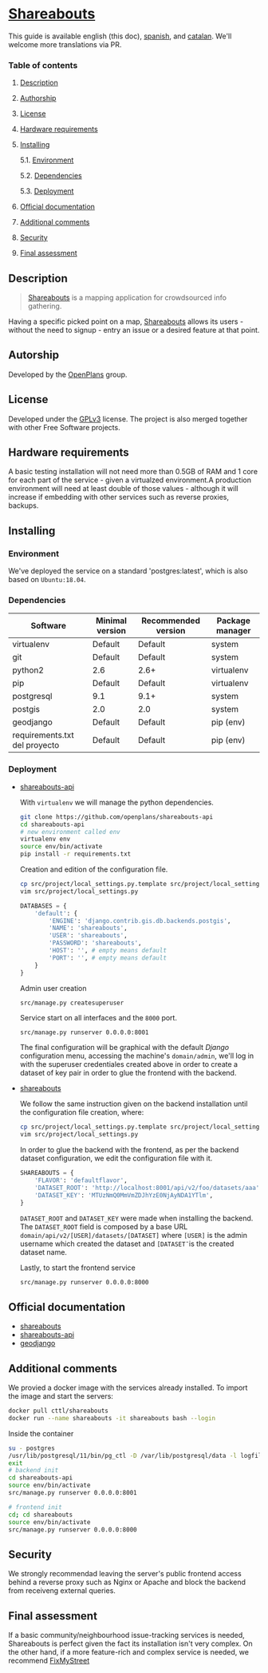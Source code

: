 # [Shareabouts](https://github.com/openplans/shareabouts)

This guide is available english (this doc), [spanish](../README.md), and [catalan](vlc.md). We'll welcome more translations via PR.

### Table of contents
1. [ Description ](#desc)
2. [ Authorship ](#authorship)
3. [ License ](#license)
4. [ Hardware requirements ](#reqs)
5. [ Installing ](#install)

	5.1. [ Environment ](#env) 
	
	5.2. [ Dependencies ](#deps)
	
	5.3. [ Deployment ](#deploy)


	
6. [ Official documentation ](#docs)
7. [ Additional comments ](#comms)
8. [ Security ](#sec)
9. [ Final assessment ](#val)

<a name="desc"></a>
## Description

> [Shareabouts](https://github.com/openplans/shareabouts#shareabouts-) is a mapping application for crowdsourced info gathering.


Having a specific picked point on a map, [Shareabouts](https://github.com/openplans/shareabouts#shareabouts-) 
allows its users - without the need to signup - entry an issue or a desired feature at that point.

<a name="authorship"></a>
## Autorship

Developed by the [OpenPlans](https://openplans.org) group.

<a name="license"></a>
## License

Developed under the [GPLv3](https://github.com/openplans/shareabouts/blob/master/LICENSE.txt) license. 
The project is also merged together with other Free Software projects.

<a name="reqs"></a>
## Hardware requirements

A basic testing installation will not need more than 0.5GB of RAM and 1 core for each
part of the service - given a virtualzed environment.A production environment will need
at least double of those values - although it will increase if embedding with other services
such as reverse proxies, backups. 

<a name="install"></a>
## Installing



<a name="env"></a>
### Environment

We've deployed the service on a standard 'postgres:latest', which is also based on 
`Ubuntu:18.04`.



<a name="deps"></a>
### Dependencies

|Software|Minimal version| Recommended version| Package manager|
|-----|-----|----|----|
|virtualenv|Default|Default| system|
|git | Default|Default| system|
|python2|2.6| 2.6+ | virtualenv|
|pip|Default| Default| virtualenv|
|postgresql| 9.1| 9.1+|system|
|postgis| 2.0| 2.0|system|
|geodjango| Default| Default| pip (env)|
|requirements.txt del proyecto| Default| Default | pip (env)|

<a name="deploy"></a>
### Deployment
- [shareabouts-api](https://github.com/openplans/shareabouts-api/blob/master/doc/README.md)
    
    With `virtualenv` we will manage the python dependencies.
    
    
    ```bash
    git clone https://github.com/openplans/shareabouts-api
    cd shareabouts-api
    # new environment called env 
    virtualenv env
    source env/bin/activate
    pip install -r requirements.txt
    ```
    Creation and edition of the configuration file. 
    
    ```bash
    cp src/project/local_settings.py.template src/project/local_settings.py
    vim src/project/local_settings.py
    ```
    ```python
    DATABASES = {
        'default': {
            'ENGINE': 'django.contrib.gis.db.backends.postgis',
            'NAME': 'shareabouts',
            'USER': 'shareabouts',
            'PASSWORD': 'shareabouts',
            'HOST': '', # empty means default 
            'PORT': '', # empty means default 
        }
    }
    
    ```
    Admin user creation
    ```bash
    src/manage.py createsuperuser
    ```
    Service start on all interfaces and the `8000` port.
    ```
    src/manage.py runserver 0.0.0.0:8001
    ```
    The final configuration will be graphical with the default _Django_ configuration
    menu, accessing the machine's `domain/admin`, we'll log in with the superuser credentiales
    created above in order to create a dataset of key pair in order to glue the frontend with the backend.

- [shareabouts](https://github.com/openplans/shareabouts/blob/master/doc/README.md)
   
    We follow the same instruction given on the backend installation until the configuration
    file creation, where:
     
    ```bash
    cp src/project/local_settings.py.template src/project/local_settings.py
    vim src/project/local_settings.py
    ```
    
    In order to glue the backend with the frontend, as per the backend dataset configuration,
    we edit the configuration file with it.
    ```python
    SHAREABOUTS = {
        'FLAVOR': 'defaultflavor',
        'DATASET_ROOT': 'http://localhost:8001/api/v2/foo/datasets/aaa',
        'DATASET_KEY': 'MTUzNmQ0MmVmZDJhYzE0NjAyNDA1YTlm',
    }
    ```
    `DATASET_ROOT` and `DATASET_KEY` were made when installing the backend. The `DATASET_ROOT`
    field is composed by a base URL `domain/api/v2/[USER]/datasets/[DATASET]` where
    `[USER]` is the admin username which created the dataset and `[DATASET¯`is the created dataset name.
    
    Lastly, to start the frontend service
    ```bash
    src/manage.py runserver 0.0.0.0:8000
    ```
<a name="docs"></a>
## Official documentation
- [shareabouts]([https://github.com/openplans/shareabouts/blob/master/doc/README.m)
- [shareabouts-api](https://github.com/openplans/shareabouts-api/blob/master/doc/README.md)
- [geodjango](https://docs.djangoproject.com/en/dev/ref/contrib/gis/install/#django)

<a name="comms"></a>
## Additional comments
We provied a docker image with the services already installed. To import the image and
start the servers:

```bash
docker pull cttl/shareabouts
docker run --name shareabouts -it shareabouts bash --login
```
Inside the container 
```bash
su - postgres
/usr/lib/postgresql/11/bin/pg_ctl -D /var/lib/postgresql/data -l logfile start
exit
# backend init 
cd shareabouts-api
source env/bin/activate
src/manage.py runserver 0.0.0.0:8001

# frontend init 
cd; cd shareabouts
source env/bin/activate
src/manage.py runserver 0.0.0.0:8000
```


<a name="sec"></a>
## Security

We strongly recommendad leaving the server's public frontend access behind a reverse proxy such as
Nginx or Apache and block the backend from receiveng external queries.

<a name="val"></a>
## Final assessment

If a basic community/neighbourhood issue-tracking services is needed, Shareabouts is perfect given the fact
its installation isn't very complex. On the other hand, if a more feature-rich and complex service is needed,
we recommend  [FixMyStreet](https://github.com/cttlrepository/cat_participación/fms)
